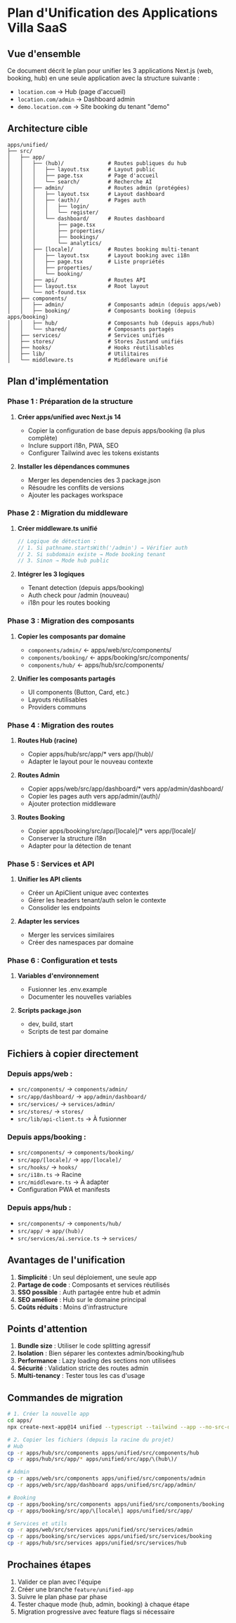 # Plan d'Unification des Applications Villa SaaS

## Vue d'ensemble

Ce document décrit le plan pour unifier les 3 applications Next.js (web, booking, hub) en une seule application avec la structure suivante :
- `location.com` → Hub (page d'accueil)
- `location.com/admin` → Dashboard admin
- `demo.location.com` → Site booking du tenant "demo"

## Architecture cible

```
apps/unified/
├── src/
│   ├── app/
│   │   ├── (hub)/              # Routes publiques du hub
│   │   │   ├── layout.tsx      # Layout public
│   │   │   ├── page.tsx        # Page d'accueil
│   │   │   └── search/         # Recherche AI
│   │   ├── admin/              # Routes admin (protégées)
│   │   │   ├── layout.tsx      # Layout dashboard
│   │   │   ├── (auth)/         # Pages auth
│   │   │   │   ├── login/
│   │   │   │   └── register/
│   │   │   └── dashboard/      # Routes dashboard
│   │   │       ├── page.tsx
│   │   │       ├── properties/
│   │   │       ├── bookings/
│   │   │       └── analytics/
│   │   ├── [locale]/           # Routes booking multi-tenant
│   │   │   ├── layout.tsx      # Layout booking avec i18n
│   │   │   ├── page.tsx        # Liste propriétés
│   │   │   ├── properties/
│   │   │   └── booking/
│   │   ├── api/                # Routes API
│   │   ├── layout.tsx          # Root layout
│   │   └── not-found.tsx
│   ├── components/
│   │   ├── admin/              # Composants admin (depuis apps/web)
│   │   ├── booking/            # Composants booking (depuis apps/booking)
│   │   ├── hub/                # Composants hub (depuis apps/hub)
│   │   └── shared/             # Composants partagés
│   ├── services/               # Services unifiés
│   ├── stores/                 # Stores Zustand unifiés
│   ├── hooks/                  # Hooks réutilisables
│   ├── lib/                    # Utilitaires
│   └── middleware.ts           # Middleware unifié
```

## Plan d'implémentation

### Phase 1 : Préparation de la structure

1. **Créer apps/unified avec Next.js 14**
   - Copier la configuration de base depuis apps/booking (la plus complète)
   - Inclure support i18n, PWA, SEO
   - Configurer Tailwind avec les tokens existants

2. **Installer les dépendances communes**
   - Merger les dependencies des 3 package.json
   - Résoudre les conflits de versions
   - Ajouter les packages workspace

### Phase 2 : Migration du middleware

1. **Créer middleware.ts unifié**
   ```typescript
   // Logique de détection :
   // 1. Si pathname.startsWith('/admin') → Vérifier auth
   // 2. Si subdomain existe → Mode booking tenant
   // 3. Sinon → Mode hub public
   ```

2. **Intégrer les 3 logiques**
   - Tenant detection (depuis apps/booking)
   - Auth check pour /admin (nouveau)
   - i18n pour les routes booking

### Phase 3 : Migration des composants

1. **Copier les composants par domaine**
   - `components/admin/` ← apps/web/src/components/
   - `components/booking/` ← apps/booking/src/components/
   - `components/hub/` ← apps/hub/src/components/

2. **Unifier les composants partagés**
   - UI components (Button, Card, etc.)
   - Layouts réutilisables
   - Providers communs

### Phase 4 : Migration des routes

1. **Routes Hub (racine)**
   - Copier apps/hub/src/app/* vers app/(hub)/
   - Adapter le layout pour le nouveau contexte

2. **Routes Admin**
   - Copier apps/web/src/app/dashboard/* vers app/admin/dashboard/
   - Copier les pages auth vers app/admin/(auth)/
   - Ajouter protection middleware

3. **Routes Booking**
   - Copier apps/booking/src/app/[locale]/* vers app/[locale]/
   - Conserver la structure i18n
   - Adapter pour la détection de tenant

### Phase 5 : Services et API

1. **Unifier les API clients**
   - Créer un ApiClient unique avec contextes
   - Gérer les headers tenant/auth selon le contexte
   - Consolider les endpoints

2. **Adapter les services**
   - Merger les services similaires
   - Créer des namespaces par domaine

### Phase 6 : Configuration et tests

1. **Variables d'environnement**
   - Fusionner les .env.example
   - Documenter les nouvelles variables

2. **Scripts package.json**
   - dev, build, start
   - Scripts de test par domaine

## Fichiers à copier directement

### Depuis apps/web :
- `src/components/` → `components/admin/`
- `src/app/dashboard/` → `app/admin/dashboard/`
- `src/services/` → `services/admin/`
- `src/stores/` → `stores/`
- `src/lib/api-client.ts` → À fusionner

### Depuis apps/booking :
- `src/components/` → `components/booking/`
- `src/app/[locale]/` → `app/[locale]/`
- `src/hooks/` → `hooks/`
- `src/i18n.ts` → Racine
- `src/middleware.ts` → À adapter
- Configuration PWA et manifests

### Depuis apps/hub :
- `src/components/` → `components/hub/`
- `src/app/` → `app/(hub)/`
- `src/services/ai.service.ts` → `services/`

## Avantages de l'unification

1. **Simplicité** : Un seul déploiement, une seule app
2. **Partage de code** : Composants et services réutilisés
3. **SSO possible** : Auth partagée entre hub et admin
4. **SEO amélioré** : Hub sur le domaine principal
5. **Coûts réduits** : Moins d'infrastructure

## Points d'attention

1. **Bundle size** : Utiliser le code splitting agressif
2. **Isolation** : Bien séparer les contextes admin/booking/hub
3. **Performance** : Lazy loading des sections non utilisées
4. **Sécurité** : Validation stricte des routes admin
5. **Multi-tenancy** : Tester tous les cas d'usage

## Commandes de migration

```bash
# 1. Créer la nouvelle app
cd apps/
npx create-next-app@14 unified --typescript --tailwind --app --no-src-dir

# 2. Copier les fichiers (depuis la racine du projet)
# Hub
cp -r apps/hub/src/components apps/unified/src/components/hub
cp -r apps/hub/src/app/* apps/unified/src/app/\(hub\)/

# Admin
cp -r apps/web/src/components apps/unified/src/components/admin
cp -r apps/web/src/app/dashboard apps/unified/src/app/admin/

# Booking
cp -r apps/booking/src/components apps/unified/src/components/booking
cp -r apps/booking/src/app/\[locale\] apps/unified/src/app/

# Services et utils
cp -r apps/web/src/services apps/unified/src/services/admin
cp -r apps/booking/src/services apps/unified/src/services/booking
cp -r apps/hub/src/services apps/unified/src/services/hub
```

## Prochaines étapes

1. Valider ce plan avec l'équipe
2. Créer une branche `feature/unified-app`
3. Suivre le plan phase par phase
4. Tester chaque mode (hub, admin, booking) à chaque étape
5. Migration progressive avec feature flags si nécessaire